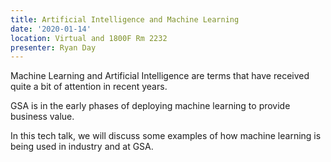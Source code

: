 ```yaml
---
title: Artificial Intelligence and Machine Learning
date: '2020-01-14'
location: Virtual and 1800F Rm 2232
presenter: Ryan Day
---
```


Machine Learning and Artificial Intelligence are terms that have received quite a bit of attention in recent years.

GSA is in the early phases of deploying machine learning to provide business value.

In this tech talk, we will discuss some examples of how machine learning is being used in industry and at GSA.

